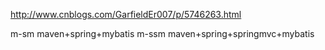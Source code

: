 
http://www.cnblogs.com/GarfieldEr007/p/5746263.html

m-sm maven+spring+mybatis
m-ssm maven+spring+springmvc+mybatis